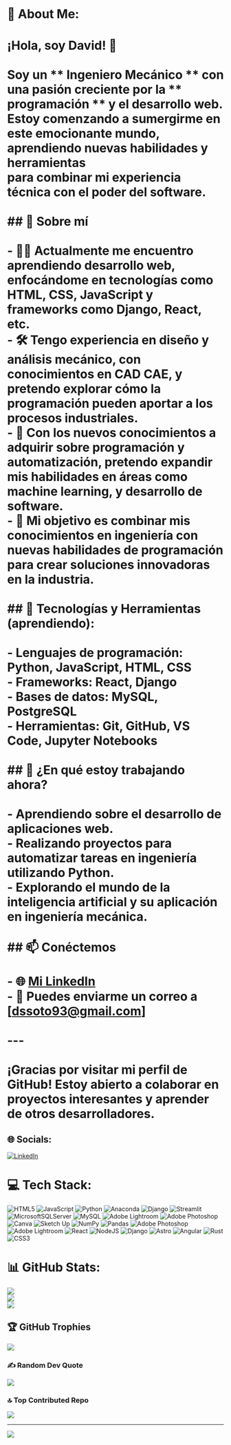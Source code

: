# 💫 About Me:
# ¡Hola, soy David! 👋<br><br>Soy un ** Ingeniero Mecánico ** con una pasión creciente por la ** programación ** y el **desarrollo web**. <br>Estoy comenzando a sumergirme en este emocionante mundo, aprendiendo nuevas habilidades y herramientas<br>para combinar mi experiencia técnica con el poder del software.<br><br>## 🚀 Sobre mí<br><br>- 👨‍💻 Actualmente me encuentro aprendiendo **desarrollo web**, enfocándome en tecnologías como HTML, CSS, JavaScript y frameworks como Django, React, etc.<br>- 🛠️ Tengo experiencia en **diseño y análisis mecánico**, con conocimientos en CAD CAE, y pretendo explorar cómo la programación pueden aportar a los procesos industriales.<br>- 🌱 Con los nuevos conocimientos a adquirir sobre **programación**  y **automatización**, pretendo expandir mis habilidades en áreas como **machine learning**,  y **desarrollo de software**.<br>- 🤖 Mi objetivo es combinar mis conocimientos en ingeniería con nuevas habilidades de programación para crear soluciones innovadoras en la industria.<br><br>## 🔧 Tecnologías y Herramientas (aprendiendo):<br><br>- **Lenguajes de programación**: Python, JavaScript, HTML, CSS<br>- **Frameworks**: React, Django <br>- **Bases de datos**: MySQL, PostgreSQL <br>- **Herramientas**: Git, GitHub, VS Code, Jupyter Notebooks<br><br>## 🌱 ¿En qué estoy trabajando ahora?<br><br>- Aprendiendo sobre el desarrollo de aplicaciones web.<br>- Realizando proyectos para automatizar tareas en ingeniería utilizando Python.<br>- Explorando el mundo de la **inteligencia artificial** y su aplicación en ingeniería mecánica.<br><br>## 📫 Conéctemos<br><br>- 🌐 [Mi LinkedIn](https://www.linkedin.com/in/david-santis-soto-620066254)<br>- 📧 Puedes enviarme un correo a [dssoto93@gmail.com]<br><br>---<br><br>¡Gracias por visitar mi perfil de GitHub! Estoy abierto a colaborar en proyectos interesantes y aprender de otros desarrolladores.<br>


## 🌐 Socials:
[![LinkedIn](https://img.shields.io/badge/LinkedIn-%230077B5.svg?logo=linkedin&logoColor=white)](https://linkedin.com/in/www.linkedin.com/in/david-santis-soto-620066254) 

# 💻 Tech Stack:
![HTML5](https://img.shields.io/badge/html5-%23E34F26.svg?style=for-the-badge&logo=html5&logoColor=white) ![JavaScript](https://img.shields.io/badge/javascript-%23323330.svg?style=for-the-badge&logo=javascript&logoColor=%23F7DF1E) ![Python](https://img.shields.io/badge/python-3670A0?style=for-the-badge&logo=python&logoColor=ffdd54) ![Anaconda](https://img.shields.io/badge/Anaconda-%2344A833.svg?style=for-the-badge&logo=anaconda&logoColor=white) ![Django](https://img.shields.io/badge/django-%23092E20.svg?style=for-the-badge&logo=django&logoColor=white) ![Streamlit](https://img.shields.io/badge/Streamlit-%23FE4B4B.svg?style=for-the-badge&logo=streamlit&logoColor=white) ![MicrosoftSQLServer](https://img.shields.io/badge/Microsoft%20SQL%20Server-CC2927?style=for-the-badge&logo=microsoft%20sql%20server&logoColor=white) ![MySQL](https://img.shields.io/badge/mysql-4479A1.svg?style=for-the-badge&logo=mysql&logoColor=white) ![Adobe Lightroom](https://img.shields.io/badge/Adobe%20Lightroom-31A8FF.svg?style=for-the-badge&logo=Adobe%20Lightroom&logoColor=white) ![Adobe Photoshop](https://img.shields.io/badge/adobe%20photoshop-%2331A8FF.svg?style=for-the-badge&logo=adobe%20photoshop&logoColor=white) ![Canva](https://img.shields.io/badge/Canva-%2300C4CC.svg?style=for-the-badge&logo=Canva&logoColor=white) ![Sketch Up](https://img.shields.io/badge/SketchUp-005F9E?style=for-the-badge&logo=sketchup&logoColor=white) ![NumPy](https://img.shields.io/badge/numpy-%23013243.svg?style=for-the-badge&logo=numpy&logoColor=white) ![Pandas](https://img.shields.io/badge/pandas-%23150458.svg?style=for-the-badge&logo=pandas&logoColor=white) ![Adobe Photoshop](https://img.shields.io/badge/adobe%20photoshop-%2331A8FF.svg?style=for-the-badge&logo=adobe%20photoshop&logoColor=white) ![Adobe Lightroom](https://img.shields.io/badge/Adobe%20Lightroom-31A8FF.svg?style=for-the-badge&logo=Adobe%20Lightroom&logoColor=white) ![React](https://img.shields.io/badge/react-%2320232a.svg?style=for-the-badge&logo=react&logoColor=%2361DAFB) ![NodeJS](https://img.shields.io/badge/node.js-6DA55F?style=for-the-badge&logo=node.js&logoColor=white) ![Django](https://img.shields.io/badge/django-%23092E20.svg?style=for-the-badge&logo=django&logoColor=white) ![Astro](https://img.shields.io/badge/astro-%232C2052.svg?style=for-the-badge&logo=astro&logoColor=white) ![Angular](https://img.shields.io/badge/angular-%23DD0031.svg?style=for-the-badge&logo=angular&logoColor=white) ![Rust](https://img.shields.io/badge/rust-%23000000.svg?style=for-the-badge&logo=rust&logoColor=white) ![CSS3](https://img.shields.io/badge/css3-%231572B6.svg?style=for-the-badge&logo=css3&logoColor=white)
# 📊 GitHub Stats:
![](https://github-readme-stats.vercel.app/api?username=dssoto11&theme=calm_pink&hide_border=false&include_all_commits=false&count_private=false)<br/>
![](https://github-readme-streak-stats.herokuapp.com/?user=dssoto11&theme=calm_pink&hide_border=false)<br/>
![](https://github-readme-stats.vercel.app/api/top-langs/?username=dssoto11&theme=calm_pink&hide_border=false&include_all_commits=false&count_private=false&layout=compact)

## 🏆 GitHub Trophies
![](https://github-profile-trophy.vercel.app/?username=dssoto11&theme=calm_pink&no-frame=false&no-bg=true&margin-w=4)

### ✍️ Random Dev Quote
![](https://quotes-github-readme.vercel.app/api?type=horizontal&theme=radical)

### 🔝 Top Contributed Repo
![](https://github-contributor-stats.vercel.app/api?username=dssoto11&limit=5&theme=dark&combine_all_yearly_contributions=true)

---
[![](https://visitcount.itsvg.in/api?id=dssoto11&icon=0&color=0)](https://visitcount.itsvg.in)

<!-- Proudly created with GPRM ( https://gprm.itsvg.in ) -->
